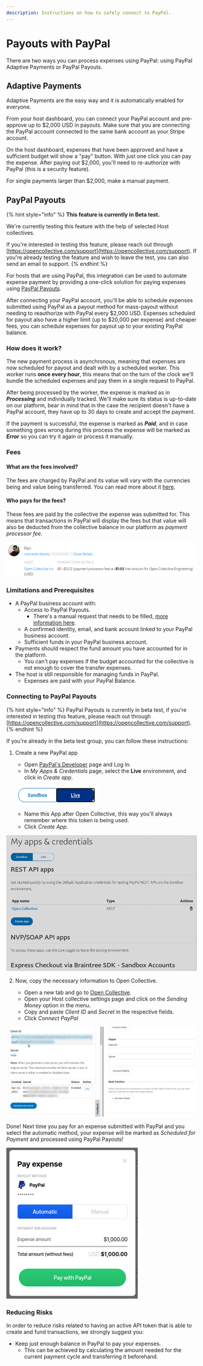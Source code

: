 ```yaml
---
description: Instructions on how to safely connect to PayPal.
---
```


# Payouts with PayPal

There are two ways you can process expenses using PayPal: using PayPal Adaptive Payments or PayPal Payouts.

## Adaptive Payments

Adaptive Payments are the easy way and it is automatically enabled for everyone.

From your host dashboard, you can connect your PayPal account and pre-approve up to $2,000 USD in payouts. Make sure that you are connecting the PayPal account connected to the same bank account as your Stripe account.

On the host dashboard, expenses that have been approved and have a sufficient budget will show a "pay" button. With just one click you can pay the expense. After paying out $2,000, you'll need to re-authorize with PayPal \(this is a security feature\).

For single payments larger than $2,000, make a manual payment.

## PayPal Payouts

{% hint style="info" %}
**This feature is currently in Beta test.**

We're currently testing this feature with the help of selected Host collectives.

If you're interested in testing this feature, please reach out through [https://opencollective.com/support](https://opencollective.com/support). If you're already testing the feature and wish to leave the test, you can also send an email to support.
{% endhint %}

For hosts that are using PayPal, this integration can be used to automate expense payment by providing a one-click solution for paying expenses using [PayPal Payouts](https://developer.paypal.com/docs/payouts/).

After connecting your PayPal account, you'll be able to schedule expenses submitted using PayPal as a payout method for mass-payout without needing to reauthorize with PayPal every $2,000 USD. Expenses scheduled for payout also have a higher limit \(up to $20,000 per expense\) and cheaper fees, you can schedule expenses for payout up to your existing PayPal balance.

### How does it work?

The new payment process is asynchronous, meaning that expenses are now scheduled for payout and dealt with by a scheduled worker. This worker runs **once every hour**, this means that on the turn of the clock we'll bundle the scheduled expenses and pay them in a single request to PayPal.

After being processed by the worker, the expense is marked as in _**Processing**_ and individually tracked. We'll make sure its status is up-to-date on our platform, bear in mind that in the case the recipient doesn't have a PayPal account, they have up to 30 days to create and accept the payment.

If the payment is successful, the expense is marked as _**Paid**_, and in case something goes wrong during this process the expense will be marked as _**Error**_ so you can try it again or process it manually.

### Fees

#### What are the fees involved?

The fees are charged by PayPal and its value will vary with the currencies being and value being transferred. You can read more about it [here](https://developer.paypal.com/docs/payouts/reference/fees/).

#### Who pays for the fees?

These fees are paid by the collective the expense was submitted for. This means that transactions in PayPal will display the fees but that value will also be deducted from the collective balance in our platform as _payment processor fee_.

![An expense submitted to Open Collective Engineering paid using PayPal.](../../.gitbook/assets/image%20%2826%29.png)

### Limitations and Prerequisites

* A PayPal business account with:
  * Access to PayPal Payouts.
    * There's a manual request that needs to be filled, [more information here](https://developer.paypal.com/docs/payouts/integrate/prerequisites/#get-access-to-paypal-payouts).
  * A confirmed identity, email, and bank account linked to your PayPal business account.
  * Sufficient funds in your PayPal business account.
* Payments should respect the fund amount you have accounted for in the platform.
  * You can't pay expenses if the budget accounted for the collective is not enough to cover the transfer expenses.
* The host is still responsible for managing funds in PayPal.
  * Expenses are paid with your PayPal Balance.

### Connecting to PayPal Payouts

{% hint style="info" %}
PayPal Payouts is currently in beta test, if you're interested in testing this feature, please reach out through [https://opencollective.com/support](https://opencollective.com/support).
{% endhint %}

If you're already in the beta test group, you can follow these instructions:

1. Create a new PayPal app

   * Open [PayPal's Developer](https://developer.paypal.com/developer/applications/) page and Log In.
   * In _My Apps & Credentials_ page, select the **Live** environment, and click in _Create app_.

   ![](../../.gitbook/assets/image%20%2825%29.png)

   * Name this App after Open Collective, this way you'll always remember where this token is being used.
   * Click _Create App._

![](../../.gitbook/assets/screen-record-from-2020-07-10-13.30.21.gif)

2. Now, copy the necessary information to Open Collective.

   * Open a new tab and go to [Open Collective](https://www.opencollective.com).
   * Open your Host collective settings page and click on the _Sending Money_ option in the menu.
   * Copy and paste _Client ID_ and _Secret_ in the respective fields.
   * Click _Connect PayPal_

![](../../.gitbook/assets/peek-2021-04-15-16-00.gif)

Done! Next time you pay for an expense submitted with PayPal and you select the automatic method, your expense will be marked as _Scheduled for Payment_ and processed using PayPal Payouts!

![](../../.gitbook/assets/image%20%2839%29.png)

### Reducing Risks

In order to reduce risks related to having an active API token that is able to create and fund transactions, we strongly suggest you:

- Keep just enough balance in PayPal to pay your expenses.
   * This can be achieved by calculating the amount needed for the current payment cycle and transferring it beforehand.